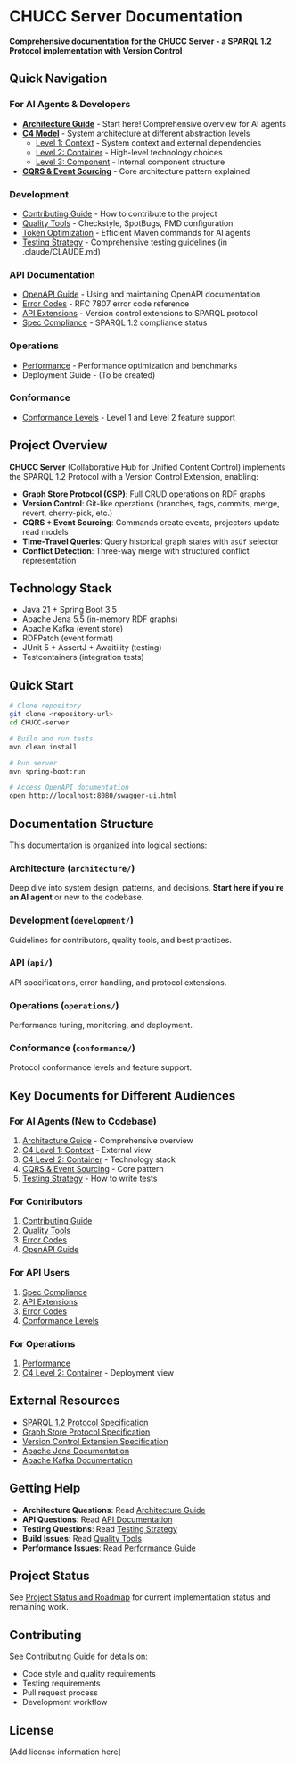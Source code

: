 # CHUCC Server Documentation

**Comprehensive documentation for the CHUCC Server - a SPARQL 1.2 Protocol implementation with Version Control**

## Quick Navigation

### For AI Agents & Developers
- **[Architecture Guide](architecture/README.md)** - Start here! Comprehensive overview for AI agents
- **[C4 Model](architecture/)** - System architecture at different abstraction levels
  - [Level 1: Context](architecture/c4-level1-context.md) - System context and external dependencies
  - [Level 2: Container](architecture/c4-level2-container.md) - High-level technology choices
  - [Level 3: Component](architecture/c4-level3-component.md) - Internal component structure
- **[CQRS & Event Sourcing](architecture/cqrs-event-sourcing.md)** - Core architecture pattern explained

### Development
- [Contributing Guide](development/contributing.md) - How to contribute to the project
- [Quality Tools](development/quality-tools.md) - Checkstyle, SpotBugs, PMD configuration
- [Token Optimization](development/token-optimization.md) - Efficient Maven commands for AI agents
- [Testing Strategy](../claude/CLAUDE.md) - Comprehensive testing guidelines (in .claude/CLAUDE.md)

### API Documentation
- [OpenAPI Guide](api/openapi-guide.md) - Using and maintaining OpenAPI documentation
- [Error Codes](api/error-codes.md) - RFC 7807 error code reference
- [API Extensions](api/api-extensions.md) - Version control extensions to SPARQL protocol
- [Spec Compliance](api/spec-compliance.md) - SPARQL 1.2 compliance status

### Operations
- [Performance](operations/performance.md) - Performance optimization and benchmarks
- Deployment Guide - (To be created)

### Conformance
- [Conformance Levels](conformance/conformance-levels.md) - Level 1 and Level 2 feature support

## Project Overview

**CHUCC Server** (Collaborative Hub for Unified Content Control) implements the SPARQL 1.2 Protocol with a Version Control Extension, enabling:

- **Graph Store Protocol (GSP)**: Full CRUD operations on RDF graphs
- **Version Control**: Git-like operations (branches, tags, commits, merge, revert, cherry-pick, etc.)
- **CQRS + Event Sourcing**: Commands create events, projectors update read models
- **Time-Travel Queries**: Query historical graph states with `asOf` selector
- **Conflict Detection**: Three-way merge with structured conflict representation

## Technology Stack

- Java 21 + Spring Boot 3.5
- Apache Jena 5.5 (in-memory RDF graphs)
- Apache Kafka (event store)
- RDFPatch (event format)
- JUnit 5 + AssertJ + Awaitility (testing)
- Testcontainers (integration tests)

## Quick Start

```bash
# Clone repository
git clone <repository-url>
cd CHUCC-server

# Build and run tests
mvn clean install

# Run server
mvn spring-boot:run

# Access OpenAPI documentation
open http://localhost:8080/swagger-ui.html
```

## Documentation Structure

This documentation is organized into logical sections:

### Architecture (`architecture/`)
Deep dive into system design, patterns, and decisions. **Start here if you're an AI agent** or new to the codebase.

### Development (`development/`)
Guidelines for contributors, quality tools, and best practices.

### API (`api/`)
API specifications, error handling, and protocol extensions.

### Operations (`operations/`)
Performance tuning, monitoring, and deployment.

### Conformance (`conformance/`)
Protocol conformance levels and feature support.

## Key Documents for Different Audiences

### For AI Agents (New to Codebase)
1. [Architecture Guide](architecture/README.md) - Comprehensive overview
2. [C4 Level 1: Context](architecture/c4-level1-context.md) - External view
3. [C4 Level 2: Container](architecture/c4-level2-container.md) - Technology stack
4. [CQRS & Event Sourcing](architecture/cqrs-event-sourcing.md) - Core pattern
5. [Testing Strategy](../claude/CLAUDE.md) - How to write tests

### For Contributors
1. [Contributing Guide](development/contributing.md)
2. [Quality Tools](development/quality-tools.md)
3. [Error Codes](api/error-codes.md)
4. [OpenAPI Guide](api/openapi-guide.md)

### For API Users
1. [Spec Compliance](api/spec-compliance.md)
2. [API Extensions](api/api-extensions.md)
3. [Error Codes](api/error-codes.md)
4. [Conformance Levels](conformance/conformance-levels.md)

### For Operations
1. [Performance](operations/performance.md)
2. [C4 Level 2: Container](architecture/c4-level2-container.md) - Deployment view

## External Resources

- [SPARQL 1.2 Protocol Specification](https://www.w3.org/TR/sparql12-protocol/)
- [Graph Store Protocol Specification](https://www.w3.org/TR/sparql12-graph-store-protocol/)
- [Version Control Extension Specification](../.claude/protocol/SPARQL_1_2_Protocol_Version_Control_Extension.md)
- [Apache Jena Documentation](https://jena.apache.org/documentation/)
- [Apache Kafka Documentation](https://kafka.apache.org/documentation/)

## Getting Help

- **Architecture Questions**: Read [Architecture Guide](architecture/README.md)
- **API Questions**: Read [API Documentation](api/)
- **Testing Questions**: Read [Testing Strategy](../claude/CLAUDE.md)
- **Build Issues**: Read [Quality Tools](development/quality-tools.md)
- **Performance Issues**: Read [Performance Guide](operations/performance.md)

## Project Status

See [Project Status and Roadmap](../.tasks/PROJECT_STATUS_AND_ROADMAP.md) for current implementation status and remaining work.

## Contributing

See [Contributing Guide](development/contributing.md) for details on:
- Code style and quality requirements
- Testing requirements
- Pull request process
- Development workflow

## License

[Add license information here]

